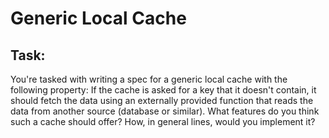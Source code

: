 # Generic Local Cache

## Task:
You're tasked with writing a spec for a generic local cache with the following property: If the
cache is asked for a key that it doesn't contain, it should fetch the data using an externally
provided function that reads the data from another source (database or similar).
What features do you think such a cache should offer? How, in general lines, would you
implement it?
